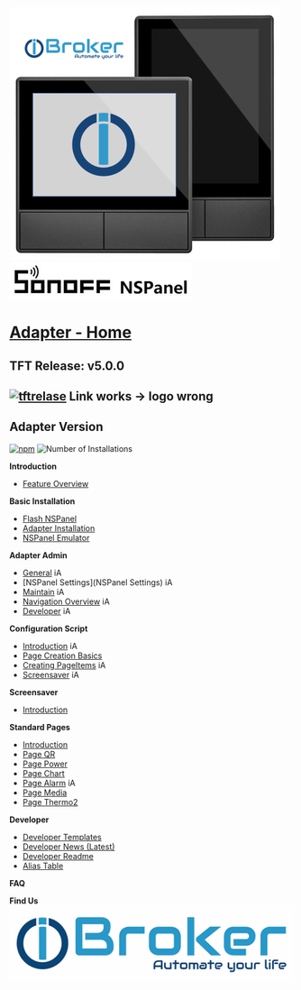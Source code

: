 ![Panel eu_us mit logo](<../Pictures/Panel eu_us mit logo.png>)  
![SOnOFFLogo](../Pictures/SOnOffLogo.png)   
# [Adapter - Home](Home)  
## TFT Release: v5.0.0  
[![tftrelase](https://img.shields.io/github/release/ticaki/iobroker.nspanel-lovelace-ui.svg)](https://github.com/ticaki/ioBroker.nspanel-lovelace-ui/tree/main/HMI)  Link works -> logo wrong
---
## Adapter Version  
[![npm](https://img.shields.io/npm/v/iobroker.nspanel-lovelace-ui.svg)](https://github.com/ticaki/ioBroker.nspanel-lovelace-ui/releases) ![Number of Installations](https://iobroker.live/badges/nspanel-lovelace-ui-installed.svg)
  
  
**Introduction**  
- [Feature Overview]()  
  
**Basic Installation**  
- [Flash NSPanel](NSPanel-flashen)  
- [Adapter Installation](Adapter-Installation)  
- [NSPanel Emulator](NSPanel-Nextion-Editor)

**Adapter Admin**
- [General](General) iA  
- [NSPanel Settings](NSPanel Settings) iA  
- [Maintain](Maintain) iA  
- [Navigation Overview](Navigation) iA  
- [Developer](Developer) iA  
  
**Configuration Script**
- [Introduction](ScriptConfig) iA
- [Page Creation Basics](ScriptConfig#page-configuration)  
- [Creating PageItems](ScriptConfig#pageitems) iA  
- [Screensaver](ScriptConfig#screensaver) iA  

**Screensaver**  
- [Introduction](screensaver)   

**Standard Pages**  
- [Introduction](Pages)  
- [Page QR](PageQR)  
- [Page Power](PagePower)  
- [Page Chart](PageChart)
- [Page Alarm](PageAlarm) iA
- [Page Media](PageMedia)   
- [Page Thermo2](PageThermo2) 
  
**Developer**  
- [Developer Templates](Developer-Templates)  
- [Developer News (Latest)](Developer-News-(Latest))
- [Developer Readme](Developer-Readme)
- [Alias Table](https://github.com/ticaki/ioBroker.nspanel-lovelace-ui/blob/main/ALIAS.md)
  
**FAQ**  

**Find Us**  
[![iobrokerLogo](../Pictures/iobrokerLogo.png)](https://forum.iobroker.net/topic/80055/alphatest-nspanel-lovelace-ui-v0-1-1)  